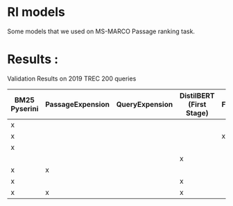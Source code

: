 # RI models
Some models that we used on MS-MARCO Passage ranking task.

# Results :
Validation Results on 2019 TREC 200 queries

BM25 Pyserini | PassageExpension | QueryExpension | DistilBERT (First Stage) | FastText | Word2Vec | MRR | NDCG@1000 | NDCG@10 | MAP
------------ |------------ | ------------- | ------------- | ------------- | ------------- | ------------- | ------------- | ------------- | -------------
| x |  |  |  |  |  | 0.8245 | 0.6067 | 0.5058 | 0.3773
| x |  |  |  | x |  | 0.8593 | 0.6107 | 0.5188 | 0.3804
| x |  |  |  |  | x | 0.8717 | 0.6116 | 0.5217 | 0.3787
|  |  |  | x |  |  | 0.9302 | 0.6239 | 0.6577 | 0.3737
| x | x |  |  |  |  | 0.8884 | 0.6929 | 0.6417 | 0.4625
| x |  |  | x |  |  | 0.9537 | 0.6963 | 0.6685 | 0.4518
| x | x |  | x |  |  | 0.9364 | 0.7338 | 0.7151 | 0.5253
